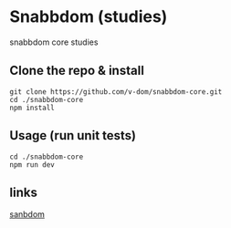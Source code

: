 # Snabbdom (studies)
snabbdom core studies

## Clone the repo & install
```
git clone https://github.com/v-dom/snabbdom-core.git
cd ./snabbdom-core
npm install
```
## Usage (run unit tests)
```
cd ./snabbdom-core
npm run dev

```

## links
[sanbdom](https://github.com/paldepind/snabbdom)
